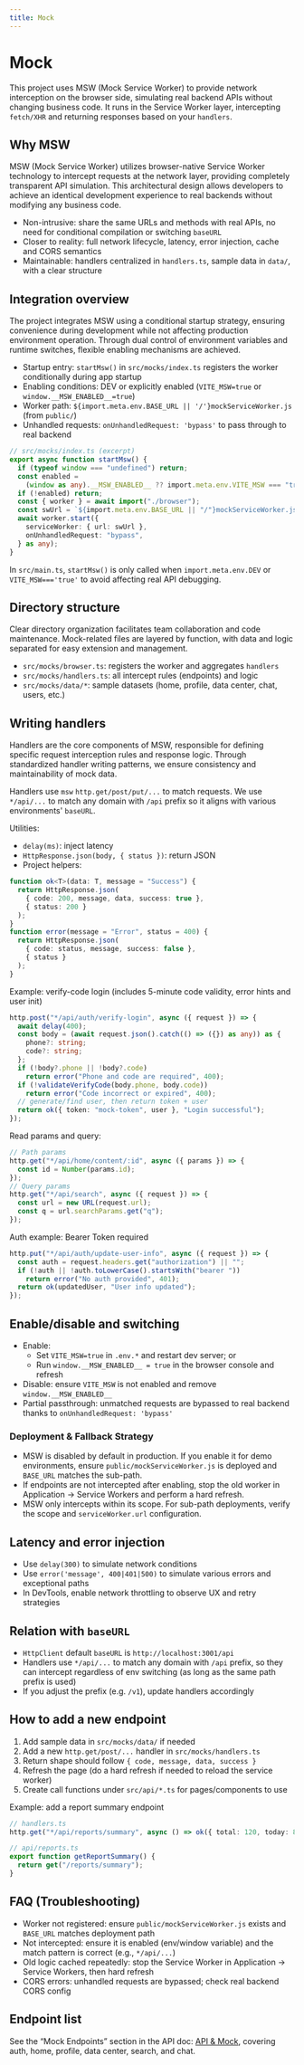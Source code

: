 ```yaml
---
title: Mock
---
```


# Mock

This project uses MSW (Mock Service Worker) to provide network interception on the browser side, simulating real backend APIs without changing business code. It runs in the Service Worker layer, intercepting `fetch/XHR` and returning responses based on your `handlers`.

## Why MSW

MSW (Mock Service Worker) utilizes browser-native Service Worker technology to intercept requests at the network layer, providing completely transparent API simulation. This architectural design allows developers to achieve an identical development experience to real backends without modifying any business code.

- Non-intrusive: share the same URLs and methods with real APIs, no need for conditional compilation or switching `baseURL`
- Closer to reality: full network lifecycle, latency, error injection, cache and CORS semantics
- Maintainable: handlers centralized in `handlers.ts`, sample data in `data/`, with a clear structure

## Integration overview

The project integrates MSW using a conditional startup strategy, ensuring convenience during development while not affecting production environment operation. Through dual control of environment variables and runtime switches, flexible enabling mechanisms are achieved.

- Startup entry: `startMsw()` in `src/mocks/index.ts` registers the worker conditionally during app startup
- Enabling conditions: DEV or explicitly enabled (`VITE_MSW=true` or `window.__MSW_ENABLED__=true`)
- Worker path: `${import.meta.env.BASE_URL || '/'}mockServiceWorker.js` (from `public/`)
- Unhandled requests: `onUnhandledRequest: 'bypass'` to pass through to real backend

```ts
// src/mocks/index.ts (excerpt)
export async function startMsw() {
  if (typeof window === "undefined") return;
  const enabled =
    (window as any).__MSW_ENABLED__ ?? import.meta.env.VITE_MSW === "true";
  if (!enabled) return;
  const { worker } = await import("./browser");
  const swUrl = `${import.meta.env.BASE_URL || "/"}mockServiceWorker.js`;
  await worker.start({
    serviceWorker: { url: swUrl },
    onUnhandledRequest: "bypass",
  } as any);
}
```

In `src/main.ts`, `startMsw()` is only called when `import.meta.env.DEV` or `VITE_MSW==='true'` to avoid affecting real API debugging.

## Directory structure

Clear directory organization facilitates team collaboration and code maintenance. Mock-related files are layered by function, with data and logic separated for easy extension and management.

- `src/mocks/browser.ts`: registers the worker and aggregates `handlers`
- `src/mocks/handlers.ts`: all intercept rules (endpoints) and logic
- `src/mocks/data/*`: sample datasets (home, profile, data center, chat, users, etc.)

## Writing handlers

Handlers are the core components of MSW, responsible for defining specific request interception rules and response logic. Through standardized handler writing patterns, we ensure consistency and maintainability of mock data.

Handlers use `msw` `http.get/post/put/...` to match requests. We use `*/api/...` to match any domain with `/api` prefix so it aligns with various environments' `baseURL`.

Utilities:

- `delay(ms)`: inject latency
- `HttpResponse.json(body, { status })`: return JSON
- Project helpers:

```ts
function ok<T>(data: T, message = "Success") {
  return HttpResponse.json(
    { code: 200, message, data, success: true },
    { status: 200 }
  );
}
function error(message = "Error", status = 400) {
  return HttpResponse.json(
    { code: status, message, success: false },
    { status }
  );
}
```

Example: verify-code login (includes 5-minute code validity, error hints and user init)

```ts
http.post("*/api/auth/verify-login", async ({ request }) => {
  await delay(400);
  const body = (await request.json().catch(() => ({}) as any)) as {
    phone?: string;
    code?: string;
  };
  if (!body?.phone || !body?.code)
    return error("Phone and code are required", 400);
  if (!validateVerifyCode(body.phone, body.code))
    return error("Code incorrect or expired", 400);
  // generate/find user, then return token + user
  return ok({ token: "mock-token", user }, "Login successful");
});
```

Read params and query:

```ts
// Path params
http.get("*/api/home/content/:id", async ({ params }) => {
  const id = Number(params.id);
});
// Query params
http.get("*/api/search", async ({ request }) => {
  const url = new URL(request.url);
  const q = url.searchParams.get("q");
});
```

Auth example: Bearer Token required

```ts
http.put("*/api/auth/update-user-info", async ({ request }) => {
  const auth = request.headers.get("authorization") || "";
  if (!auth || !auth.toLowerCase().startsWith("bearer "))
    return error("No auth provided", 401);
  return ok(updatedUser, "User info updated");
});
```

## Enable/disable and switching

- Enable:
  - Set `VITE_MSW=true` in `.env.*` and restart dev server; or
  - Run `window.__MSW_ENABLED__ = true` in the browser console and refresh
- Disable: ensure `VITE_MSW` is not enabled and remove `window.__MSW_ENABLED__`
- Partial passthrough: unmatched requests are bypassed to real backend thanks to `onUnhandledRequest: 'bypass'`

### Deployment & Fallback Strategy

- MSW is disabled by default in production. If you enable it for demo environments, ensure `public/mockServiceWorker.js` is deployed and `BASE_URL` matches the sub-path.
- If endpoints are not intercepted after enabling, stop the old worker in Application → Service Workers and perform a hard refresh.
- MSW only intercepts within its scope. For sub-path deployments, verify the scope and `serviceWorker.url` configuration.

## Latency and error injection

- Use `delay(300)` to simulate network conditions
- Use `error('message', 400|401|500)` to simulate various errors and exceptional paths
- In DevTools, enable network throttling to observe UX and retry strategies

## Relation with `baseURL`

- `HttpClient` default `baseURL` is `http://localhost:3001/api`
- Handlers use `*/api/...` to match any domain with `/api` prefix, so they can intercept regardless of env switching (as long as the same path prefix is used)
- If you adjust the prefix (e.g. `/v1`), update handlers accordingly

## How to add a new endpoint

1. Add sample data in `src/mocks/data/` if needed
2. Add a new `http.get/post/...` handler in `src/mocks/handlers.ts`
3. Return shape should follow `{ code, message, data, success }`
4. Refresh the page (do a hard refresh if needed to reload the service worker)
5. Create call functions under `src/api/*.ts` for pages/components to use

Example: add a report summary endpoint

```ts
// handlers.ts
http.get("*/api/reports/summary", async () => ok({ total: 120, today: 8 }));

// api/reports.ts
export function getReportSummary() {
  return get("/reports/summary");
}
```

## FAQ (Troubleshooting)

- Worker not registered: ensure `public/mockServiceWorker.js` exists and `BASE_URL` matches deployment path
- Not intercepted: ensure it is enabled (env/window variable) and the match pattern is correct (e.g., `*/api/...`)
- Old logic cached repeatedly: stop the Service Worker in Application → Service Workers, then hard refresh
- CORS errors: unhandled requests are bypassed; check real backend CORS config

## Endpoint list

See the “Mock Endpoints” section in the API doc: [API & Mock](/en/guide/api), covering auth, home, profile, data center, search, and chat.
